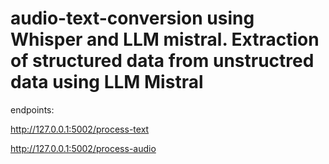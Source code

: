 # audio-text-conversion using Whisper and LLM mistral. Extraction of  structured data from unstructred data using LLM Mistral
endpoints:

 http://127.0.0.1:5002/process-text


 http://127.0.0.1:5002/process-audio
